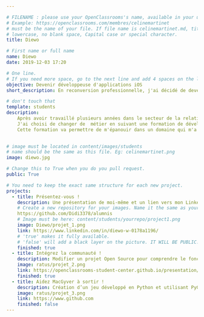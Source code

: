 ```yaml
---

# FILENAME : please use your OpenClassrooms's name, available in your url.
# Example: https://openclassrooms.com/membres/celinemartinet
# must be the name of your file. If file name is celinemartinet.md, title is celinemartinet.
# lowercase, no blank space, Capital case or special character.
title: Diewo

# First name or full name
name: Diewo
date: 2019-12-03 17:20

# One line.
# If you need more space, go to the next line and add 4 spaces on the left, as in 'description'.
objective: Devenir développeuse d'applications iOS
short_description: En reconversion professionnelle, j'ai décidé de devenir développeuse d'applications iOS.

# don't touch that
template: students
description: 
    Après avoir travaillé plusieurs années dans le secteur de la relation clientèle. 
    J'ai choisi de changer de  métier en suivant une formation de développeuse iOS avec Openclassrooms. 
    Cette formation va permettre de m'épanouir dans un domaine qui m'a toujours attiré et devenir un acteur du monde digital. 
  

# image must be located in content/images/students
# name should be the same as this file. Eg: celinemartinet.png
image: diewo.jpg

# Change this to True when you do you pull request.
public: True

# You need to keep the exact same structure for each new project.
projects:
  - title: Présentez-vous !
    description: Une présentation de moi-même et un lien vers mon LinkedIn.
    # Create a new repository for your images. Name it the same as your nickname and profile picture.
    https://github.com/Didi3378/alumnis
    # Image must be here: content/students/yourrepo/project1.png
    image: Diewo/projet_1.png
    link: https://www.linkedin.com/in/diewo-w-0178a1196/
    # 'true' makes it fully available.
    # 'false' will add a black layer on the picture. IT WILL BE PUBLIC!
    finished: true
  - title: Intégrez la communauté !
    description: Modifier un projet Open Source pour comprendre le fonctionnement de Git, de Github et des pull requests. 
    image: ratus/projet_2.png
    link: https://openclassrooms-student-center.github.io/presentation/students/ratus.html
    finished: true
  - title: Aidez MacGyver à sortir !
    description: Création d’un jeu développé en Python et utilisant PyGame.
    image: ratus/projet_3.png
    link: https://www.github.com
    finished: false
---
```

